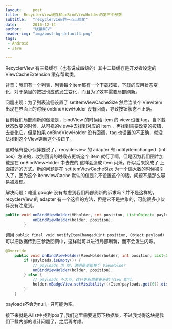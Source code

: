 ```yaml
---
layout: 	post
title: 	RecyclerView缓存和onBindViewHolder的第三个参数
subtitle: 	"recyclerview的一点点优化"
date:       2016-12-14
author:     "晓晨DEV"
header-img: "img/post-bg-default4.png"
tags:
 - Android
 - Java

---
```



RecyclerView 有三级缓存（也有说成四级的）其中二级缓存是开发者设定的 ViewCacheExtension 缓存帮助类。

背景：我们有一个列表，列表每个item都有一个下载按钮，下载的应用状态变化，对于条目的按钮也应该发生变化，而且为了效率需要局部刷新。

问题出现：为了列表流畅设置了 setItemViewCacheSize 然后当某个 ViewItem 出现在界面上的时候 onBindViewHolder 没有回调，导致按钮状态不正确。

目前我们局部刷新的做法是，bindView 的时候给 item 的 view 设置 tag，当下载状态改变的时候，从可视的view中去找到对应的 item ，再找到需要改变的按钮，去变化它。但是如果 onBindViewHolder 没有回调，tag 也设置的不正确，就没法找到这个View更新这个按钮了。

这时候有些小伙伴要说了，recyclerview 的 adapter 有 notifyitemchanged（int pos）方法的，收到回调的时候去更新这个 item 就行了啊，但是因为我们图片加载是在 onBindViewHolder 中去做的,这样会造成 item 闪烁，所以后来换成了
上面描述的方式。新的问题是在 setItemViewCacheSize 为一个偏大数的时候被引入了，因为这个 itemviewCache 默认的值是2,不设置这个的话，问题不是那么容易被发现。

解决问题：难道 google 没有考虑到我们局部刷新的诉求吗？并不是这样的，
recyclerView 的 adapter 有一个这样的方法，但是它不是抽象的，可能很多小伙伴没有注意到。

```Java
public void onBindViewHolder(VHholder, int position, List<Object> payloads) {
            onBindViewHolder(holder, position);
        }
```
调用 `public final void notifyItemChanged(int position, Object payload)` 可以把数据传到三参数回调中，这样就可以进行局部刷新，而不会发生闪烁。

```Java
@Override
    public void onBindViewHolder(ViewHolderholder, int position, List<Object> payloads) {
        if (payloads.isEmpty()) {
            // payloads 为 空，说明是更新整个 ViewHolder
            onBindViewHolder(holder, position);
        } else {
            // payloads 不为空，这只更新需要更新的 View 即可。
            holder.mBadgeView.setVisibility(((Item)payloads.get(0)).disabled ? View.VISIBLE : View.INVISIBLE);
        }
    }

```
payloads不会为null，只可能为空。

接下来就是从list中找到pos了,我们这里需要遍历下数据集，不过我觉得这块是我们下载内部的设计问题了，之后再考虑。